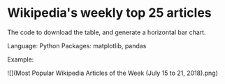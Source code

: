 # Wikipedia's weekly top 25 articles

The code to download the table, and generate a horizontal bar chart. 

Language: Python
Packages: matplotlib, pandas

Example: 

![](Most Popular Wikipedia Articles of the Week (July 15 to 21, 2018).png)
